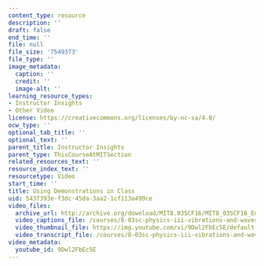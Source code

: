 ```yaml
---
content_type: resource
description: ''
draft: false
end_time: ''
file: null
file_size: '7549373'
file_type: ''
image_metadata:
  caption: ''
  credit: ''
  image-alt: ''
learning_resource_types:
- Instructor Insights
- Other Video
license: https://creativecommons.org/licenses/by-nc-sa/4.0/
ocw_type: ''
optional_tab_title: ''
optional_text: ''
parent_title: Instructor Insights
parent_type: ThisCourseAtMITSection
related_resources_text: ''
resource_index_text: ''
resourcetype: Video
start_time: ''
title: Using Demonstrations in Class
uid: 543f393e-f3dc-45da-3aa2-1cf113a499ce
video_files:
  archive_url: http://archive.org/download/MIT8.03SCF16/MIT8_03SCF16_Educator04_Using_Demos_in_Class_300k.mp4
  video_captions_file: /courses/8-03sc-physics-iii-vibrations-and-waves-fall-2016/7298980a9d49505787492e8a9e50c710_9Dwl2FbEc5E.vtt
  video_thumbnail_file: https://img.youtube.com/vi/9Dwl2FbEc5E/default.jpg
  video_transcript_file: /courses/8-03sc-physics-iii-vibrations-and-waves-fall-2016/14ceed044a3c647ce8c6e43b5850b71f_9Dwl2FbEc5E.pdf
video_metadata:
  youtube_id: 9Dwl2FbEc5E
---
```

